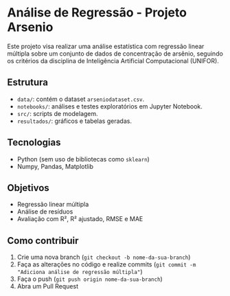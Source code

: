 # Análise de Regressão - Projeto Arsenio

Este projeto visa realizar uma análise estatística com regressão linear múltipla sobre um conjunto de dados de concentração de arsênio, seguindo os critérios da disciplina de Inteligência Artificial Computacional (UNIFOR).

## Estrutura

- `data/`: contém o dataset `arseniodataset.csv`.
- `notebooks/`: análises e testes exploratórios em Jupyter Notebook.
- `src/`: scripts de modelagem.
- `resultados/`: gráficos e tabelas geradas.

## Tecnologias

- Python (sem uso de bibliotecas como `sklearn`)
- Numpy, Pandas, Matplotlib

## Objetivos

- Regressão linear múltipla
- Análise de resíduos
- Avaliação com R², R² ajustado, RMSE e MAE

## Como contribuir

1. Crie uma nova branch (`git checkout -b nome-da-sua-branch`)
2. Faça as alterações no código e realize commits (`git commit -m "Adiciona análise de regressão múltipla"`)
3. Faça o push (`git push origin nome-da-sua-branch`)
4. Abra um Pull Request
